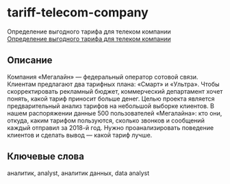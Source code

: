 # tariff-telecom-company
Определение выгодного тарифа для телеком компании  
[Определение выгодного тарифа для телеком компании](https://nbviewer.org/gist/asenachin/ed3350b66e238354afd0ec92a215f9d0)
## Описание  
Компания «Мегалайн» — федеральный оператор сотовой связи. Клиентам предлагают два тарифных плана: «Смарт» и «Ультра». Чтобы скорректировать рекламный бюджет, коммерческий департамент хочет понять, какой тариф приносит больше денег. Целью проекта является предварительный анализ тарифов на небольшой выборке клиентов. В нашем распоряжении данные 500 пользователей «Мегалайна»: кто они, откуда, каким тарифом пользуются, сколько звонков и сообщений каждый отправил за 2018-й год. Нужно проанализировать поведение клиентов и сделать вывод — какой тариф лучше.  
## Ключевые слова  
аналитик, analyst, аналитик данных, data analyst
